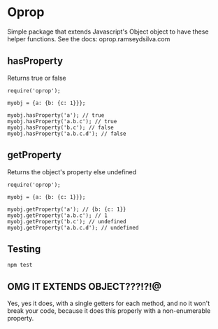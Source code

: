 Oprop
=====

Simple package that extends Javascript's Object object to have these helper
functions. See the docs: oprop.ramseydsilva.com

hasProperty
-----------
Returns true or false
```
require('oprop');

myobj = {a: {b: {c: 1}}};

myobj.hasProperty('a'); // true
myobj.hasProperty('a.b.c'); // true
myobj.hasProperty('b.c'); // false
myobj.hasProperty('a.b.c.d'); // false
```

getProperty
-----------
Returns the object's property else undefined
```
require('oprop');

myobj = {a: {b: {c: 1}}};

myobj.getProperty('a'); // {b: {c: 1}}
myobj.getProperty('a.b.c'); // 1
myobj.getProperty('b.c'); // undefined
myobj.getProperty('a.b.c.d'); // undefined
```

Testing
-------

`npm test`


OMG IT EXTENDS OBJECT???!?!@
----------------------------
Yes, yes it does, with a single getters for each method, and no it won't break your code, because it does this properly with a non-enumerable property.

